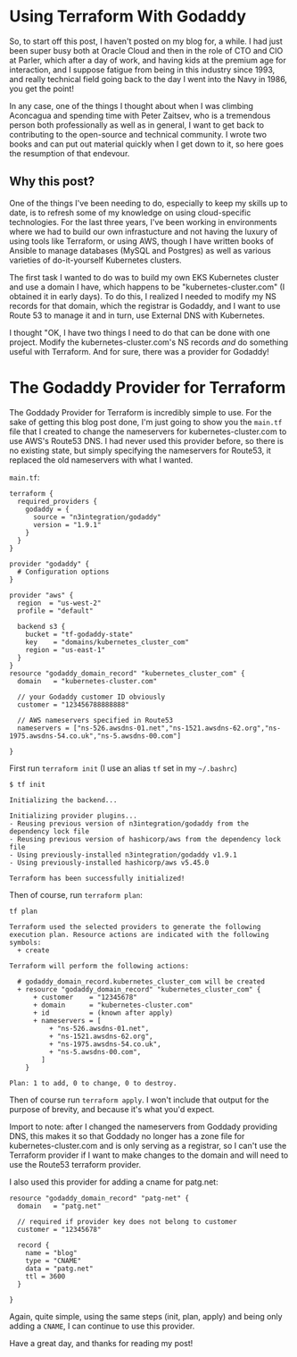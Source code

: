 
# Using Terraform With Godaddy

So, to start off this post, I haven't posted on my blog for, a while. I had just been super busy both at Oracle Cloud and then in the role of CTO and CIO at Parler, which after a day of work, and having kids at the premium age for interaction, and I suppose fatigue from being in this industry since 1993, and really technical field going back to the day I went into the Navy in 1986, you get the point!

In any case, one of the things I thought about when I was climbing Aconcagua and spending time with Peter Zaitsev, who is a tremendous person both professionally as well as in general, I want to get back to contributing to the open-source and technical community. I wrote two books and can put out material quickly when I get down to it, so here goes the resumption of that endevour. 

## Why this post?

One of the things I've been needing to do, especially to keep my skills up to date, is to refresh some of my knowledge on using cloud-specific technologies. For the last three years, I've been working in environments where we had to build our own infrastucture and not having the luxury of using tools like Terraform, or using AWS, though I have written books of Ansible to manage databases (MySQL and Postgres) as well as various varieties of do-it-yourself Kubernetes clusters. 

The first task I wanted to do was to build my own EKS Kubernetes cluster and use a domain I have, which happens to be "kubernetes-cluster.com" (I obtained it in early days). To do this, I realized I needed to modify my NS records for that domain, which the registrar is Godaddy, and I want to use Route 53 to manage it and in turn, use External DNS with Kubernetes. 

I thought "OK, I have two things I need to do that can be done with one project. Modify the kubernetes-cluster.com's NS records _and_ do something useful with Terraform. And for sure, there was a provider for Godaddy!

# The Godaddy Provider for Terraform

The Goddady Provider for Terraform is incredibly simple to use. For the sake of getting this blog post done, I'm just going to show you the `main.tf` file that I created to change the nameservers for kubernetes-cluster.com to use AWS's Route53 DNS. I had never used this provider before, so there is no existing state, but simply specifying the nameservers for Route53, it replaced the old nameservers with what I wanted.

`main.tf`:

```
terraform {
  required_providers {
    godaddy = {
      source = "n3integration/godaddy"
      version = "1.9.1"
    }
  }
}

provider "godaddy" {
  # Configuration options
}

provider "aws" {
  region  = "us-west-2"
  profile = "default"

  backend s3 {
    bucket = "tf-godaddy-state"
    key    = "domains/kubernetes_cluster_com"
    region = "us-east-1"
  }
}
resource "godaddy_domain_record" "kubernetes_cluster_com" {
  domain   = "kubernetes-cluster.com"

  // your Godaddy customer ID obviously
  customer = "123456788888888"

  // AWS nameservers specified in Route53
  nameservers = ["ns-526.awsdns-01.net","ns-1521.awsdns-62.org","ns-1975.awsdns-54.co.uk","ns-5.awsdns-00.com"]

}
```

First run `terraform init` (I use an alias `tf` set in my `~/.bashrc`)

```
$ tf init

Initializing the backend...

Initializing provider plugins...
- Reusing previous version of n3integration/godaddy from the dependency lock file
- Reusing previous version of hashicorp/aws from the dependency lock file
- Using previously-installed n3integration/godaddy v1.9.1
- Using previously-installed hashicorp/aws v5.45.0

Terraform has been successfully initialized!

```

Then of course, run `terraform plan`:

```
tf plan

Terraform used the selected providers to generate the following execution plan. Resource actions are indicated with the following
symbols:
  + create

Terraform will perform the following actions:

  # godaddy_domain_record.kubernetes_cluster_com will be created
  + resource "godaddy_domain_record" "kubernetes_cluster_com" {
      + customer    = "12345678"
      + domain      = "kubernetes-cluster.com"
      + id          = (known after apply)
      + nameservers = [
          + "ns-526.awsdns-01.net",
          + "ns-1521.awsdns-62.org",
          + "ns-1975.awsdns-54.co.uk",
          + "ns-5.awsdns-00.com",
        ]
    }

Plan: 1 to add, 0 to change, 0 to destroy.
```

Then of course run `terraform apply`. I won't include that output for the purpose of brevity, and because it's what you'd expect. 

Import to note: after I changed the nameservers from Goddady providing DNS, this makes it so that Goddady no longer has a zone file for kubernetes-cluster.com and is only serving as a registrar, so I can't use the Terraform provider if I want to make changes to the domain and will need to use the Route53 terraform provider.

I also used this provider for adding a cname for patg.net:

```
resource "godaddy_domain_record" "patg-net" {
  domain   = "patg.net"

  // required if provider key does not belong to customer
  customer = "12345678"

  record {
    name = "blog"
    type = "CNAME"
    data = "patg.net"
    ttl = 3600
  }

}
```

Again, quite simple, using the same steps (init, plan, apply) and being only adding a `CNAME`, I can continue to use this provider.

Have a great day, and thanks for reading my post!
